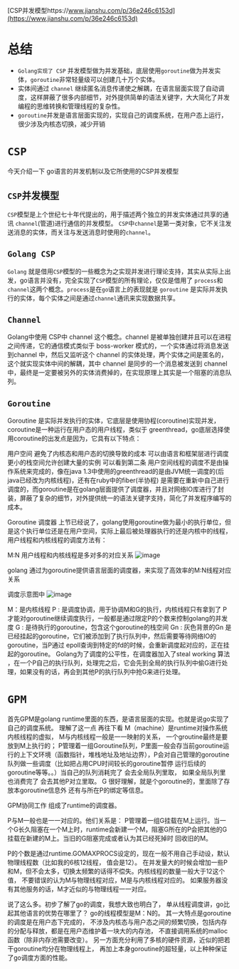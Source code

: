 [CSP并发模型https://www.jianshu.com/p/36e246c6153d](https://www.jianshu.com/p/36e246c6153d)

# 总结
* `Golang实现了 CSP` 并发模型做为并发基础，底层使用`goroutine`做为并发实体，`goroutine`非常轻量级可以创建几十万个实体。
* 实体间通过 `channel` 继续匿名消息传递使之解耦，在语言层面实现了自动调度，这样屏蔽了很多内部细节，对外提供简单的语法关键字，大大简化了并发编程的思维转换和管理线程的复杂性。
* `goroutine`并发是语言层面实现的，实现自己的调度系统，在用户态上运行，很少涉及内核态切换，减少开销

# `CSP`
今天介绍一下 go语言的并发机制以及它所使用的CSP并发模型

## `CSP`并发模型
`CSP`模型是上个世纪七十年代提出的，用于描述两个独立的并发实体通过共享的通讯 `channel`(管道)进行通信的并发模型。 `CSP`中`channel`是第一类对象，它不关注发送消息的实体，而关注与发送消息时使用的`channel`。

## `Golang CSP`
`Golang` 就是借用`CSP`模型的一些概念为之实现并发进行理论支持，其实从实际上出发，go语言并没有，完全实现了`CSP`模型的所有理论，仅仅是借用了 `process`和`channel`这两个概念。`process`是在`go`语言上的表现就是 `goroutine` 是实际并发执行的实体，每个实体之间是通过`channel`通讯来实现数据共享。

## `Channel`
Golang中使用 CSP中 channel 这个概念。channel 是被单独创建并且可以在进程之间传递，它的通信模式类似于 boss-worker 模式的，一个实体通过将消息发送到channel 中，然后又监听这个 channel 的实体处理，两个实体之间是匿名的，这个就实现实体中间的解耦，其中 channel 是同步的一个消息被发送到 channel 中，最终是一定要被另外的实体消费掉的，在实现原理上其实是一个阻塞的消息队列。

## `Goroutine`
Goroutine 是实际并发执行的实体，它底层是使用协程(coroutine)实现并发，coroutine是一种运行在用户态的用户线程，类似于 greenthread，go底层选择使用coroutine的出发点是因为，它具有以下特点：

用户空间 避免了内核态和用户态的切换导致的成本
可以由语言和框架层进行调度
更小的栈空间允许创建大量的实例
可以看到第二条 用户空间线程的调度不是由操作系统来完成的，像在java 1.3中使用的greenthread的是由JVM统一调度的(后java已经改为内核线程)，还有在ruby中的fiber(半协程) 是需要在重新中自己进行调度的，而goroutine是在golang层面提供了调度器，并且对网络IO库进行了封装，屏蔽了复杂的细节，对外提供统一的语法关键字支持，简化了并发程序编写的成本。

Goroutine 调度器
上节已经说了，golang使用goroutine做为最小的执行单位，但是这个执行单位还是在用户空间，实际上最后被处理器执行的还是内核中的线程，用户线程和内核线程的调度方法有：

M:N 用户线程和内核线程是多对多的对应关系
![image](https://upload-images.jianshu.io/upload_images/1767848-9c4b06362907280d.png?imageMogr2/auto-orient/strip|imageView2/2/w/350/format/webp)


golang 通过为goroutine提供语言层面的调度器，来实现了高效率的M:N线程对应关系

调度示意图中
![image](https://upload-images.jianshu.io/upload_images/1767848-fc23b15dc52e407f.jpg?imageMogr2/auto-orient/strip|imageView2/2/w/307/format/webp)


M：是内核线程
P : 是调度协调，用于协调M和G的执行，内核线程只有拿到了 P才能对goroutine继续调度执行，一般都是通过限定P的个数来控制golang的并发度
G : 是待执行的goroutine，包含这个goroutine的栈空间
Gn : 灰色背景的Gn 是已经挂起的goroutine，它们被添加到了执行队列中，然后需要等待网络IO的goroutine，当P通过 epoll查询到特定的fd的时候，会重新调度起对应的，正在挂起的goroutine。
Golang为了调度的公平性，在调度器加入了steal working 算法 ，在一个P自己的执行队列，处理完之后，它会先到全局的执行队列中偷G进行处理，如果没有的话，再会到其他P的执行队列中抢G来进行处理。

# `GPM`
首先GPM是golang runtime里面的东西，是语言层面的实现。也就是说go实现了自己的调度系统。 理解了这一点 再往下看
M（machine）是runtime对操作系统内核线程的虚拟， M与内核线程一般是一一映射的关系， 一个groutine最终是要放到M上执行的；
P管理着一组Goroutine队列，P里面一般会存当前goroutine运行的上下文环境（函数指针，堆栈地址及地址边界），P会对自己管理的goroutine队列做一些调度（比如把占用CPU时间较长的goroutine暂停 运行后续的goroutine等等。。）当自己的队列消耗完了 会去全局队列里取， 如果全局队列里也消费完了 会去其他P对立里取。
G 很好理解，就是个goroutine的，里面除了存放本goroutine信息外 还有与所在P的绑定等信息。

GPM协同工作 组成了runtime的调度器。

P与M一般也是一一对应的。他们关系是： P管理着一组G挂载在M上运行。当一个G长久阻塞在一个M上时，runtime会新建一个M，阻塞G所在的P会把其他的G 挂载在新建的M上。当旧的G阻塞完成或者认为其已经死掉时 回收旧的M。

P的个数是通过runtime.GOMAXPROCS设定的，现在一般不用自己手动设，默认物理线程数（比如我的6核12线程， 值会是12）。 在并发量大的时候会增加一些P和M，但不会太多，切换太频繁的话得不偿失。内核线程的数量一般大于12这个值， 不要错误的认为M与物理线程对应，M是与内核线程对应的。 如果服务器没有其他服务的话，M才近似的与物理线程一一对应。

说了这么多。初步了解了go的调度，我想大致也明白了， 单从线程调度讲，go比起其他语言的优势在哪里了？
go的线程模型是M：N的。 其一大特点是goroutine的调度是在用户态下完成的， 不涉及内核态与用户态之间的频繁切换，包括内存的分配与释放，都是在用户态维护着一块大的内存池， 不直接调用系统的malloc函数（除非内存池需要改变）。 另一方面充分利用了多核的硬件资源，近似的把若干goroutine均分在物理线程上， 再加上本身goroutine的超轻量，以上种种保证了go调度方面的性能。